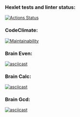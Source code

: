 ### Hexlet tests and linter status:

[![Actions Status](https://github.com/chukichao/frontend-project-44/actions/workflows/hexlet-check.yml/badge.svg)](https://github.com/chukichao/frontend-project-44/actions)

### CodeClimate:

[![Maintainability](https://api.codeclimate.com/v1/badges/7833750f09599b54f834/maintainability)](https://codeclimate.com/github/chukichao/frontend-project-44/maintainability)

### Brain Even:

[![asciicast](https://asciinema.org/a/PLLtAFv5Ij9XQhHLvMuXfDsc6.svg)](https://asciinema.org/a/PLLtAFv5Ij9XQhHLvMuXfDsc6)

### Brain Calc:

[![asciicast](https://asciinema.org/a/iIT7hW55GwJVvdr32NjeDxmGd.svg)](https://asciinema.org/a/iIT7hW55GwJVvdr32NjeDxmGd)

### Brain Gcd:

[![asciicast](https://asciinema.org/a/rhbxxjNzK7BqUO2mTJZvEPAOA.svg)](https://asciinema.org/a/rhbxxjNzK7BqUO2mTJZvEPAOA)
